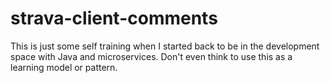 # strava-client-comments
This is just some self training when I started back to be in the development space with Java and microservices.
Don't even think to use this as a learning model or pattern. 
